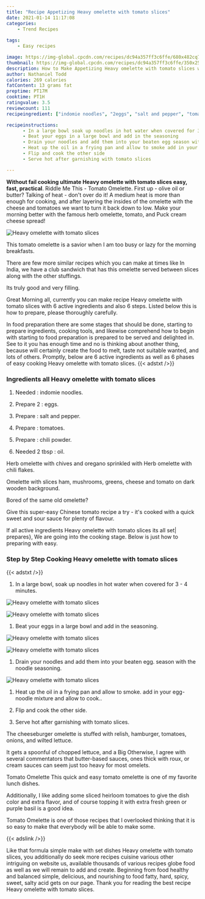 ```yaml
---
title: "Recipe Appetizing Heavy omelette with tomato slices"
date: 2021-01-14 11:17:08
categories:
    - Trend Recipes
    
tags:
    - Easy recipes

image: https://img-global.cpcdn.com/recipes/dc94a357ff3c6ffe/680x482cq70/heavy-omelette-with-tomato-slices-recipe-main-photo.jpg
thumbnail: https://img-global.cpcdn.com/recipes/dc94a357ff3c6ffe/350x250cq70/heavy-omelette-with-tomato-slices-recipe-main-photo.jpg
description: How to Make Appetizing Heavy omelette with tomato slices with 6 ingredients and 6 stages of easy cooking.
author: Nathaniel Todd
calories: 269 calories
fatContent: 13 grams fat
preptime: PT17M
cooktime: PT1H
ratingvalue: 3.5
reviewcount: 111
recipeingredient: ["indomie noodles", "2eggs", "salt and pepper", "tomatoes", "chili powder", "2 tbspoil"]

recipeinstructions: 
      - In a large bowl soak up noodles in hot water when covered for 3  4 minutes 
      - Beat your eggs in a large bowl and add in the seasoning 
      - Drain your noodles and add them into your beaten egg season with the noodle seasoning 
      - Heat up the oil in a frying pan and allow to smoke add in your eggnoodle mixture and allow to cook 
      - Flip and cook the other side 
      - Serve hot after garnishing with tomato slices

---
```




**Without fail cooking ultimate Heavy omelette with tomato slices easy, fast, practical**. Riddle Me This - Tomato Omelette. First up - olive oil or butter? Talking of heat - don&#39;t over do it! A medium heat is more than enough for cooking, and after layering the insides of the omelette with the cheese and tomatoes we want to turn it back down to low. Make your morning better with the famous herb omelette, tomato, and Puck cream cheese spread!


![Heavy omelette with tomato slices](https://img-global.cpcdn.com/recipes/dc94a357ff3c6ffe/680x482cq70/heavy-omelette-with-tomato-slices-recipe-main-photo.jpg "Heavy omelette with tomato slices")



This tomato omelette is a savior when I am too busy or lazy for the morning breakfasts.

There are few more similar recipes which you can make at times like In India, we have a club sandwich that has this omelette served between slices along with the other stuffings.

Its truly good and very filling.


Great Morning all, currently you can make recipe Heavy omelette with tomato slices with 6 active ingredients and also 6 steps. Listed below this is how to prepare, please thoroughly carefully.

In food preparation there are some stages that should be done, starting to prepare ingredients, cooking tools, and likewise comprehend how to begin with starting to food preparation is prepared to be served and delighted in. See to it you has enough time and no is thinking about another thing, because will certainly create the food to melt, taste not suitable wanted, and lots of others. Promptly, below are 6 active ingredients as well as 6 phases of easy cooking Heavy omelette with tomato slices.
{{< adstxt />}}

### Ingredients all Heavy omelette with tomato slices


1. Needed  : indomie noodles.

1. Prepare 2 : eggs.

1. Prepare  : salt and pepper.

1. Prepare  : tomatoes.

1. Prepare  : chili powder.

1. Needed 2 tbsp : oil.


Herb omelette with chives and oregano sprinkled with Herb omelette with chili flakes.

Omelette with slices ham, mushrooms, greens, cheese and tomato on dark wooden background.

Bored of the same old omelette?

Give this super-easy Chinese tomato recipe a try - it&#39;s cooked with a quick sweet and sour sauce for plenty of flavour.


If all active ingredients Heavy omelette with tomato slices its all set| prepares}, We are going into the cooking stage. Below is just how to preparing with easy.

### Step by Step Cooking Heavy omelette with tomato slices

{{< adstxt />}}


1. In a large bowl, soak up noodles in hot water when covered for 3 - 4 minutes.



![Heavy omelette with tomato slices](https://img-global.cpcdn.com/steps/28ba6eda9a0a7397/160x128cq70/heavy-omelette-with-tomato-slices-recipe-step-1-photo.jpg" "Heavy omelette with tomato slices")

![Heavy omelette with tomato slices](https://img-global.cpcdn.com/steps/f724578eecc01803/160x128cq70/heavy-omelette-with-tomato-slices-recipe-step-1-photo.jpg" "Heavy omelette with tomato slices")



1. Beat your eggs in a large bowl and add in the seasoning.



![Heavy omelette with tomato slices](https://img-global.cpcdn.com/steps/0e3fe2e7de4fc286/160x128cq70/heavy-omelette-with-tomato-slices-recipe-step-2-photo.jpg" "Heavy omelette with tomato slices")

![Heavy omelette with tomato slices](https://img-global.cpcdn.com/steps/aab77a989a51436c/160x128cq70/heavy-omelette-with-tomato-slices-recipe-step-2-photo.jpg" "Heavy omelette with tomato slices")



1. Drain your noodles and add them into your beaten egg. season with the noodle seasoning.



![Heavy omelette with tomato slices](https://img-global.cpcdn.com/steps/66413fe4c745d72b/160x128cq70/heavy-omelette-with-tomato-slices-recipe-step-3-photo.jpg" "Heavy omelette with tomato slices")



1. Heat up the oil in a frying pan and allow to smoke. add in your egg-noodle mixture and allow to cook..



1. Flip and cook the other side.



1. Serve hot after garnishing with tomato slices.




The cheeseburger omelette is stuffed with relish, hamburger, tomatoes, onions, and wilted lettuce.

It gets a spoonful of chopped lettuce, and a Big Otherwise, I agree with several commentators that butter-based sauces, ones thick with roux, or cream sauces can seem just too heavy for most omelets.

Tomato Omelette This quick and easy tomato omelette is one of my favorite lunch dishes.

Additionally, I like adding some sliced heirloom tomatoes to give the dish color and extra flavor, and of course topping it with extra fresh green or purple basil is a good idea.

Tomato Omelette is one of those recipes that I overlooked thinking that it is so easy to make that everybody will be able to make some.


{{< adslink />}}

Like that formula simple make with set dishes Heavy omelette with tomato slices, you additionally do seek more recipes cuisine various other intriguing on website us, available thousands of various recipes globe food as well as we will remain to add and create. Beginning from food healthy and balanced simple, delicious, and nourishing to food fatty, hard, spicy, sweet, salty acid gets on our page. Thank you for reading the best recipe Heavy omelette with tomato slices.
